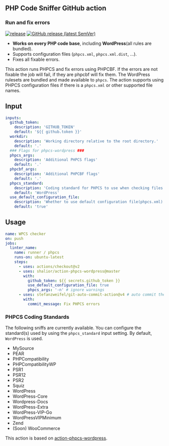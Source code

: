 ## PHP Code Sniffer GitHub action
### Run and fix errors

[![release](https://github.com/shalior/wordpress-phpcs-action/workflows/release/badge.svg)](https://github.com/shalior/action-phpcs-wordpress/actions?query=workflow%3Arelease)
[![GitHub release (latest SemVer)](https://img.shields.io/github/v/release/shalior/wordpress-phpcs-action?logo=github&sort=semver)](https://github.com/shalior/action-phpcs-wordpress/releases)

- **Works on every PHP code base**, including **WordPress**(all rules are bundled).
- Supports configuration files (`phpcs.xml`, `phpcs.xml.dist`, ...).
- Fixes all fixable errors.

This action runs PHPCS and fix errors using PHPCBF. If the errors are not fixable the job will fail, if they are phpcbf will fix them.
The WordPress rulesets are bundled and made available to `phpcs`. The action supports using PHPCS configuration files if there is a `phpcs.xml` or other supported file names.

## Input

```yaml
inputs:
  github_token:
    description: 'GITHUB_TOKEN'
    default: '${{ github.token }}'
  workdir:
    description: 'Working directory relative to the root directory.'
    default: '.'
  ### Flags for phpcs-wordpress ###
  phpcs_args:
    description: 'Additional PHPCS flags'
    default: '.'
  phpcbf_args:
    description: 'Additional PHPCBF flags'
    default: '.'
  phpcs_standard:
    description: 'Coding standard for PHPCS to use when checking files'
    default: 'WordPress'
  use_default_configuration_file:
    description: 'Whether to use default configuration file(phpcs.xml) or not'
    default: 'true'
```

## Usage

```yaml
name: WPCS checker
on: push
jobs:
  linter_name:
    name: runner / phpcs
    runs-on: ubuntu-latest
    steps:
      - uses: actions/checkout@v2
      - uses: shalior/action-phpcs-wordpress@master
        with:
          github_token: ${{ secrets.github_token }}
          use_default_configuration_file: true
          phpcs_args: '-n' # ignore warnings
      - uses: stefanzweifel/git-auto-commit-action@v4 # auto commit the fixes action for GitHub
        with:
          commit_message: Fix PHPCS errors
```

### PHPCS Coding Standards

The following sniffs are currently available. You can configure the standard(s) used by using the `phpcs_standard` input setting. By default, `WordPress` is used.

- MySource
- PEAR
- PHPCompatibility
- PHPCompatibilityWP
- PSR1
- PSR12
- PSR2
- Squiz
- WordPress
- WordPress-Core
- Wordpress-Docs
- WordPress-Extra
- WordPress-VIP-Go
- WordPressVIPMinimum
- Zend
- (Soon) WooCommerce


This action is based on [action-phpcs-wordpress](https://github.com/oohnoitz/action-phpcs-wordpress).